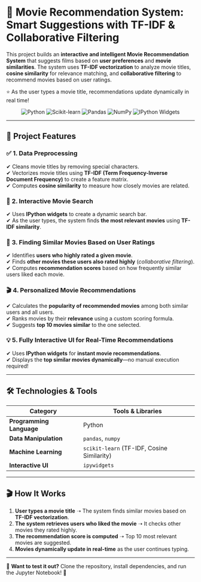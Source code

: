 # 🎥 Movie Recommendation System: Smart Suggestions with TF-IDF & Collaborative Filtering  

This project builds an **interactive and intelligent Movie Recommendation System** that suggests films based on **user preferences** and **movie similarities**. The system uses **TF-IDF vectorization** to analyze movie titles, **cosine similarity** for relevance matching, and **collaborative filtering** to recommend movies based on user ratings.  

⭐ As the user types a movie title, recommendations update dynamically in real time!  

<p align="center">
  <img src="https://img.shields.io/badge/Python-3776AB?style=for-the-badge&logo=python&logoColor=white" alt="Python"/>
  <img src="https://img.shields.io/badge/Scikit--Learn-F7931E?style=for-the-badge&logo=scikitlearn&logoColor=white" alt="Scikit-learn"/>
  <img src="https://img.shields.io/badge/Pandas-150458?style=for-the-badge&logo=pandas&logoColor=white" alt="Pandas"/>
  <img src="https://img.shields.io/badge/Numpy-013243?style=for-the-badge&logo=numpy&logoColor=white" alt="NumPy"/>
  <img src="https://img.shields.io/badge/IPython%20Widgets-FFD43B?style=for-the-badge&logo=python&logoColor=white" alt="IPython Widgets"/>
</p>

---

## 🚀 Project Features

### ✅ **1. Data Preprocessing**
✔ Cleans movie titles by removing special characters.  
✔ Vectorizes movie titles using **TF-IDF (Term Frequency-Inverse Document Frequency)** to create a feature matrix.  
✔ Computes **cosine similarity** to measure how closely movies are related.  

### 🎯 **2. Interactive Movie Search**
✔ Uses **IPython widgets** to create a dynamic search bar.  
✔ As the user types, the system finds **the most relevant movies** using **TF-IDF similarity**.  

### 🔎 **3. Finding Similar Movies Based on User Ratings**
✔ Identifies **users who highly rated a given movie**.  
✔ Finds **other movies these users also rated highly** (*collaborative filtering*).  
✔ Computes **recommendation scores** based on how frequently similar users liked each movie.  

### 🎬 **4. Personalized Movie Recommendations**
✔ Calculates the **popularity of recommended movies** among both similar users and all users.  
✔ Ranks movies by their **relevance** using a custom scoring formula.  
✔ Suggests **top 10 movies similar** to the one selected.  

### 💡 **5. Fully Interactive UI for Real-Time Recommendations**
✔ Uses **IPython widgets** for **instant movie recommendations**.  
✔ Displays the **top similar movies dynamically**—no manual execution required!  

---

## 🛠️ Technologies & Tools

| Category          | Tools & Libraries |
|------------------|------------------|
| **Programming Language** | Python |
| **Data Manipulation** | `pandas`, `numpy` |
| **Machine Learning** | `scikit-learn` (TF-IDF, Cosine Similarity) |
| **Interactive UI** | `ipywidgets` |

---

## 🎬 **How It Works**
1. **User types a movie title** ➝ The system finds similar movies based on **TF-IDF vectorization**.  
2. **The system retrieves users who liked the movie** ➝ It checks other movies they rated highly.  
3. **The recommendation score is computed** ➝ Top 10 most relevant movies are suggested.  
4. **Movies dynamically update in real-time** as the user continues typing.  

---

🔹 **Want to test it out?** Clone the repository, install dependencies, and run the Jupyter Notebook! 🚀  

